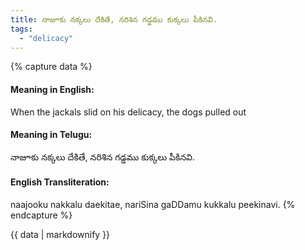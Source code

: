 ```yaml
---
title: నాజూకు నక్కలు దేకితే, నరిశిన గడ్డము కుక్కలు పీకినవి.
tags:
  - "delicacy"
---
```


{% capture data %}
#### Meaning in English:
When the jackals slid on his delicacy, the dogs pulled out

#### Meaning in Telugu:
నాజూకు నక్కలు దేకితే, నరిశిన గడ్డము కుక్కలు పీకినవి.

#### English Transliteration:
naajooku nakkalu daekitae, nariSina gaDDamu kukkalu peekinavi.
{% endcapture %}

<div class="notice">{{ data | markdownify }}</div>

